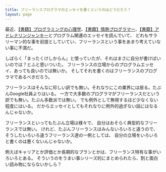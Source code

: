 ```yaml
---
title: フリーランスプログラマのエッセイを書くというのはどうだろう？
layout: page
---
```

最近、[【書籍】プログラミングの心理学](https://karino2.github.io/RandomThoughts/【書籍】プログラミングの心理学)、[【書籍】情熱プログラマー](https://karino2.github.io/RandomThoughts/【書籍】情熱プログラマー)、[【書籍】アドレナリンジャンキー](https://karino2.github.io/RandomThoughts/【書籍】アドレナリンジャンキー)とプログラム関連のエッセイを読んでいて、
どれもサラリーマン的な事を前提としていてい、フリーランスという事をあまり考えていない事に不満だ。

しばらく「まったくけしからん」と憤っていたが、それはまさに自分が書けばいいのでは？とふと思いついた。
フリーランスの立場からのプログラムエッセイ、あっても良いのでは無いか。
そしてそれを書くのはフリーランスのプログラマであるべきだろう。

フリーランスはそんなに珍しい訳でも無い。それなりにこの業界には居る。たぶんGoogle社員よりはいる。
一方で大多数のプログラマがフリーランスだという訳でも無い。たぶん多数派では無い。
でも例外として無視するほど少なくない程度にはいる。
だからエッセイとしてもそれなりに例外的過ぎない話にはなるんじゃないか。

フリーランスといってもたぶん立場は様々で、
自分はおそらく典型的なフリーランスでは無い。
けれど、たぶんフリーランスはみんないろいろと違うので、
そうしたいろいろ違うフリーランス達の一例としては、
自分の立場をいろいろと書くのは悪くないんじゃないか。

例えばキャリアとか評価とか長期的なプランとかは、フリーランス特有な事がいろいろとある。
そういうのをうまい事シリーズ的にまとめられたら、割と面白い読み物にならないかしら？